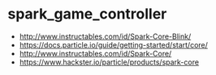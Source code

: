 # spark_game_controller
* http://www.instructables.com/id/Spark-Core-Blink/
* https://docs.particle.io/guide/getting-started/start/core/
* http://www.instructables.com/id/Spark-Core/
* https://www.hackster.io/particle/products/spark-core

